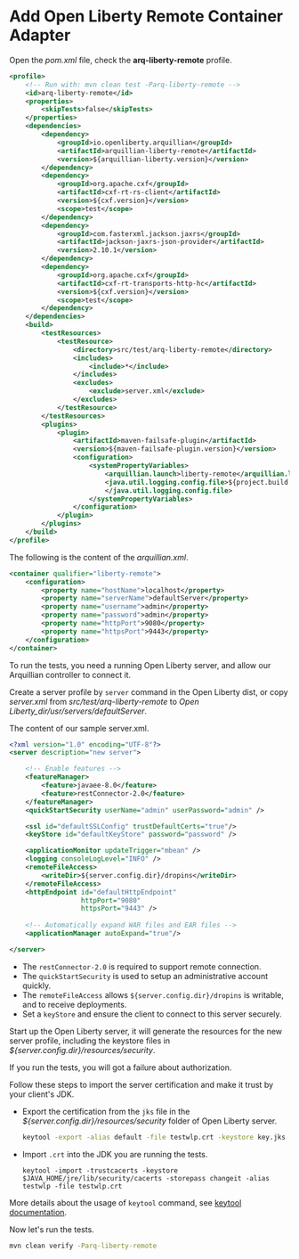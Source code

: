 # Add Open Liberty Remote Container Adapter

Open the *pom.xml* file, check the **arq-liberty-remote** profile.

```xml
<profile>
    <!-- Run with: mvn clean test -Parq-liberty-remote -->
    <id>arq-liberty-remote</id>
    <properties>
        <skipTests>false</skipTests>
    </properties>
    <dependencies>
        <dependency>
            <groupId>io.openliberty.arquillian</groupId>
            <artifactId>arquillian-liberty-remote</artifactId>
            <version>${arquillian-liberty.version}</version>
        </dependency>
        <dependency>
            <groupId>org.apache.cxf</groupId>
            <artifactId>cxf-rt-rs-client</artifactId>
            <version>${cxf.version}</version>
            <scope>test</scope>
        </dependency>
        <dependency>
            <groupId>com.fasterxml.jackson.jaxrs</groupId>
            <artifactId>jackson-jaxrs-json-provider</artifactId>
            <version>2.10.1</version>
        </dependency>
        <dependency>
            <groupId>org.apache.cxf</groupId>
            <artifactId>cxf-rt-transports-http-hc</artifactId>
            <version>${cxf.version}</version>
            <scope>test</scope>
        </dependency>
    </dependencies>
    <build>
        <testResources>
            <testResource>
                <directory>src/test/arq-liberty-remote</directory>
                <includes>
                    <include>*</include>
                </includes>
                <excludes>
                    <exclude>server.xml</exclude>
                </excludes>
            </testResource>
        </testResources>
        <plugins>
            <plugin>
                <artifactId>maven-failsafe-plugin</artifactId>
                <version>${maven-failsafe-plugin.version}</version>
                <configuration>
                    <systemPropertyVariables>
                        <arquillian.launch>liberty-remote</arquillian.launch>
                        <java.util.logging.config.file>${project.build.testOutputDirectory}/logging.properties
                        </java.util.logging.config.file>
                    </systemPropertyVariables>
                </configuration>
            </plugin>
        </plugins>
    </build>
</profile>
```

The following is the content of the *arquillian.xml*.

```xml
<container qualifier="liberty-remote">
    <configuration>
        <property name="hostName">localhost</property>
        <property name="serverName">defaultServer</property>
        <property name="username">admin</property>
        <property name="password">admin</property>
        <property name="httpPort">9080</property>
        <property name="httpsPort">9443</property>
    </configuration>
</container>
```

To run the tests, you need a running Open Liberty server, and allow our Arquillian controller to connect it.

Create a server profile by `server` command in the Open Liberty dist, or copy *server.xml* from *src/test/arq-liberty-remote*  to *Open Liberty_dir/usr/servers/defaultServer*.

The content of our sample server.xml.

```xml
<?xml version="1.0" encoding="UTF-8"?>
<server description="new server">

    <!-- Enable features -->
    <featureManager>
        <feature>javaee-8.0</feature>
        <feature>restConnector-2.0</feature>
    </featureManager>
    <quickStartSecurity userName="admin" userPassword="admin" />

    <ssl id="defaultSSLConfig" trustDefaultCerts="true"/>
    <keyStore id="defaultKeyStore" password="password" />

    <applicationMonitor updateTrigger="mbean" />
    <logging consoleLogLevel="INFO" />
    <remoteFileAccess>
        <writeDir>${server.config.dir}/dropins</writeDir>
    </remoteFileAccess>
    <httpEndpoint id="defaultHttpEndpoint"
                  httpPort="9080"
                  httpsPort="9443" />
                  
    <!-- Automatically expand WAR files and EAR files -->
    <applicationManager autoExpand="true"/>

</server>
```



* The `restConnector-2.0` is required to support remote connection.
* The `quickStartSecurity` is used to setup an administrative account quickly.
* The `remoteFileAccess` allows `${server.config.dir}/dropins` is writable, and  to receive deployments.
* Set a `keyStore` and ensure the client to connect to this server securely.

Start up the Open Liberty server, it will generate the resources for the new server profile, including the keystore files in *${server.config.dir}/resources/security*.

If you run the tests, you will got a failure about authorization.

Follow these steps to import the server certification and make it trust by your client's JDK.

* Export the certification from the `jks` file in the *${server.config.dir}/resources/security* folder of Open Liberty server.

  ```bash
  keytool -export -alias default -file testwlp.crt -keystore key.jks 
  ```

* Import `.crt` into the JDK you are running the tests.

  ```
  keytool -import -trustcacerts -keystore $JAVA_HOME/jre/lib/security/cacerts -storepass changeit -alias testwlp -file testwlp.crt 
  ```

More details about the usage of `keytool` command, see [keytool documentation](https://docs.oracle.com/javase/8/docs/technotes/tools/unix/keytool.html).

Now let's run the tests.

```bash
mvn clean verify -Parq-liberty-remote
```

